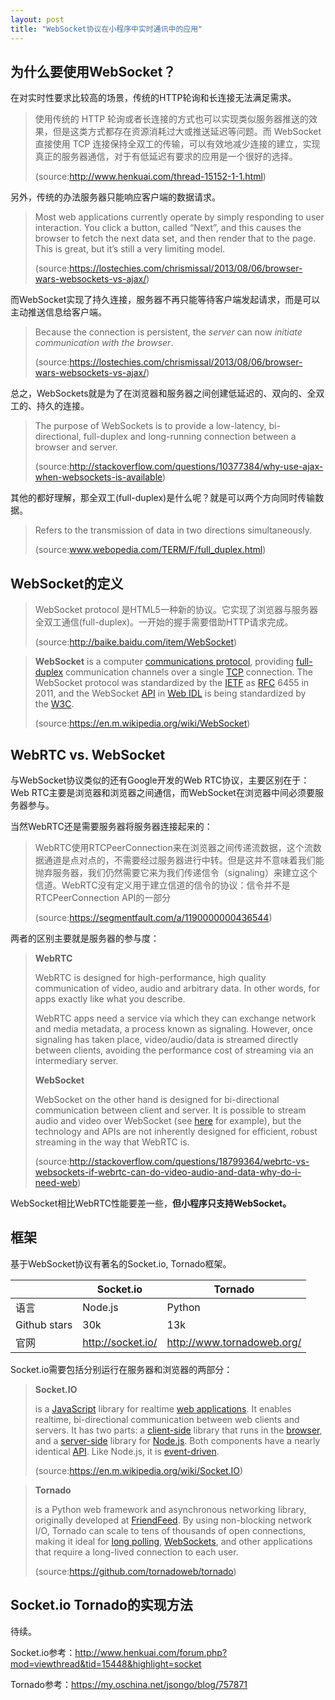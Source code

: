 ```yaml
---
layout: post
title: "WebSocket协议在小程序中实时通讯中的应用"
---
```


## 为什么要使用WebSocket？

在对实时性要求比较高的场景，传统的HTTP轮询和长连接无法满足需求。

> 使用传统的 HTTP 轮询或者长连接的方式也可以实现类似服务器推送的效果，但是这类方式都存在资源消耗过大或推送延迟等问题。而 WebSocket 直接使用 TCP 连接保持全双工的传输，可以有效地减少连接的建立，实现真正的服务器通信，对于有低延迟有要求的应用是一个很好的选择。
>
> (source:http://www.henkuai.com/thread-15152-1-1.html)

另外，传统的办法服务器只能响应客户端的数据请求。

> Most web applications currently operate by simply responding to user interaction. You click a button, called “Next”, and this causes the browser to fetch the next data set, and then render that to the page. This is great, but it’s still a very limiting model.
>
> (source:https://lostechies.com/chrismissal/2013/08/06/browser-wars-websockets-vs-ajax/)

而WebSocket实现了持久连接，服务器不再只能等待客户端发起请求，而是可以主动推送信息给客户端。

> Because the connection is persistent, the *server* can now *initiate communication with the browser*. 
>
> (source:https://lostechies.com/chrismissal/2013/08/06/browser-wars-websockets-vs-ajax/)

总之，WebSockets就是为了在浏览器和服务器之间创建低延迟的、双向的、全双工的、持久的连接。

> The purpose of WebSockets is to provide a low-latency, bi-directional, full-duplex and long-running connection between a browser and server. 
>
> (source:http://stackoverflow.com/questions/10377384/why-use-ajax-when-websockets-is-available)

其他的都好理解，那全双工(full-duplex)是什么呢？就是可以两个方向同时传输数据。

> Refers to the transmission of data in two directions simultaneously.
>
> (source:www.webopedia.com/TERM/F/full_duplex.html)

## WebSocket的定义

> WebSocket protocol 是HTML5一种新的协议。它实现了浏览器与服务器全双工通信(full-duplex)。一开始的握手需要借助HTTP请求完成。
>
> (source:http://baike.baidu.com/item/WebSocket)

> **WebSocket** is a computer [communications protocol](https://en.m.wikipedia.org/wiki/Communications_protocol), providing [full-duplex](https://en.m.wikipedia.org/wiki/Full-duplex) communication channels over a single [TCP](https://en.m.wikipedia.org/wiki/Transmission_Control_Protocol) connection. The WebSocket protocol was standardized by the [IETF](https://en.m.wikipedia.org/wiki/Internet_Engineering_Task_Force) as [RFC](https://en.m.wikipedia.org/wiki/Request_for_Comments) 6455 in 2011, and the WebSocket [API](https://en.m.wikipedia.org/wiki/Application_programming_interface) in [Web IDL](https://en.m.wikipedia.org/wiki/Web_IDL) is being standardized by the [W3C](https://en.m.wikipedia.org/wiki/World_Wide_Web_Consortium).
>
> (source:https://en.m.wikipedia.org/wiki/WebSocket)

## WebRTC vs. WebSocket

与WebSocket协议类似的还有Google开发的Web RTC协议，主要区别在于：Web RTC主要是浏览器和浏览器之间通信，而WebSocket在浏览器中间必须要服务器参与。

当然WebRTC还是需要服务器将服务器连接起来的：

> WebRTC使用RTCPeerConnection来在浏览器之间传递流数据，这个流数据通道是点对点的，不需要经过服务器进行中转。但是这并不意味着我们能抛弃服务器，我们仍然需要它来为我们传递信令（signaling）来建立这个信道。WebRTC没有定义用于建立信道的信令的协议：信令并不是RTCPeerConnection API的一部分
>
> (source:https://segmentfault.com/a/1190000000436544)

两者的区别主要就是服务器的参与度：

> **WebRTC**
>
> WebRTC is designed for high-performance, high quality communication of video, audio and arbitrary data. In other words, for apps exactly like what you describe.
>
> WebRTC apps need a service via which they can exchange network and media metadata, a process known as signaling. However, once signaling has taken place, video/audio/data is streamed directly between clients, avoiding the performance cost of streaming via an intermediary server.
>
> **WebSocket**
>
> WebSocket on the other hand is designed for bi-directional communication between client and server. It is possible to stream audio and video over WebSocket (see [here](http://stackoverflow.com/questions/4241992/video-streaming-over-websockets-using-javascript) for example), but the technology and APIs are not inherently designed for efficient, robust streaming in the way that WebRTC is.
>
> (source:http://stackoverflow.com/questions/18799364/webrtc-vs-websockets-if-webrtc-can-do-video-audio-and-data-why-do-i-need-web)

WebSocket相比WebRTC性能要差一些，**但小程序只支持WebSocket。**

## 框架

基于WebSocket协议有著名的Socket.io, Tornado框架。

|              | Socket.io         | Tornado                    |
| ------------ | ----------------- | -------------------------- |
| 语言           | Node.js           | Python                     |
| Github stars | 30k               | 13k                        |
| 官网           | http://socket.io/ | http://www.tornadoweb.org/ |

Socket.io需要包括分别运行在服务器和浏览器的两部分：

> **Socket.IO** 
>
> is a [JavaScript](https://en.m.wikipedia.org/wiki/JavaScript) library for realtime [web applications](https://en.m.wikipedia.org/wiki/Web_application). It enables realtime, bi-directional communication between web clients and servers. It has two parts: a [client-side](https://en.m.wikipedia.org/wiki/Client-side) library that runs in the [browser](https://en.m.wikipedia.org/wiki/Web_browser), and a [server-side](https://en.m.wikipedia.org/wiki/Server-side) library for [Node.js](https://en.m.wikipedia.org/wiki/Node.js). Both components have a nearly identical [API](https://en.m.wikipedia.org/wiki/Application_programming_interface). Like Node.js, it is [event-driven](https://en.m.wikipedia.org/wiki/Event-driven_architecture).
>
> (source:https://en.m.wikipedia.org/wiki/Socket.IO)

> **Tornado** 
>
> is a Python web framework and asynchronous networking library, originally developed at [FriendFeed](http://friendfeed.com/). By using non-blocking network I/O, Tornado can scale to tens of thousands of open connections, making it ideal for [long polling](http://en.wikipedia.org/wiki/Push_technology#Long_Polling), [WebSockets](http://en.wikipedia.org/wiki/WebSocket), and other applications that require a long-lived connection to each user.
>
> (source:https://github.com/tornadoweb/tornado)

## Socket.io Tornado的实现方法

待续。

Socket.io参考：http://www.henkuai.com/forum.php?mod=viewthread&tid=15448&highlight=socket

Tornado参考：https://my.oschina.net/jsongo/blog/757871